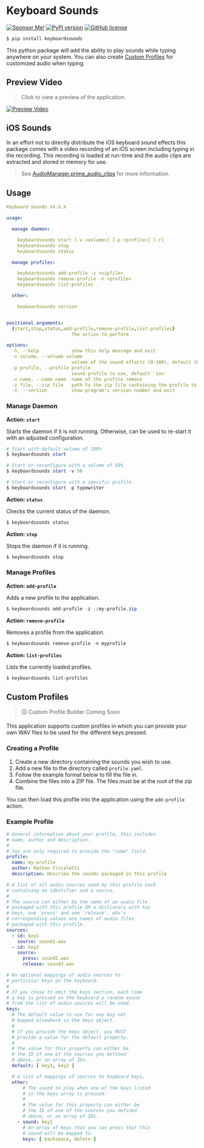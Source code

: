 # Keyboard Sounds

[![Sponsor Me!](https://img.shields.io/badge/%F0%9F%92%B8-Sponsor%20Me!-blue)](https://github.com/sponsors/nathan-fiscaletti)
[![PyPI version](https://badge.fury.io/py/keyboardsounds.svg)](https://badge.fury.io/py/keyboardsounds)
[![GitHub license](https://img.shields.io/github/license/nathan-fiscaletti/keyboardsounds.svg)](https://github.com/nathan-fiscaletti/keyboardsounds/blob/master/LICENSE)

```sh
$ pip install keyboardsounds
```

This python package will add the ability to play sounds while typing anywhere on your system. You can also create [Custom Profiles](#custom-profiles) for customized audio when typing.

## Preview Video

> Click to view a preview of the application.

[![Preview Video](https://github.com/nathan-fiscaletti/keyboardsounds/blob/master/video-preview.png?raw=true)](https://www.youtube.com/watch?v=sWAj8zEk7sQ)

## iOS Sounds

In an effort not to directly distribute the iOS keyboard sound effects this package comes with a video recording of an iOS screen including typing in the recording. This recording is loaded at run-time and the audio clips are extracted and stored in memory for use.

> See [AudioManager.prime_audio_clips](./keyboardsounds/audio_manager.py#L17) for more information.

## Usage

```yaml
Keyboard Sounds vX.X.X

usage:

  manage daemon:

    keyboardsounds start [-v <volume>] [-p <profile>] [-r]
    keyboardsounds stop
    keyboardsounds status

  manage profiles:

    keyboardsounds add-profile -z <zipfile>
    keyboardsounds remove-profile -n <profile>
    keyboardsounds list-profiles

  other:

    keyboardsounds version


positional arguments:
  {start,stop,status,add-profile,remove-profile,list-profiles}
                        The action to perform

options:
  -h, --help            show this help message and exit
  -v volume, --volume volume
                        volume of the sound effects (0-100), default 100
  -p profile, --profile profile
                        sound profile to use, default 'ios'
  -n name, --name name  name of the profile remove
  -z file, --zip file   path to the zip file containing the profile to add
  -V, --version         show program's version number and exit
```

### Manage Daemon

**Action: `start`**

Starts the daemon if it is not running. Otherwise, can be used to re-start it with an adjusted configuration.

```powershell
# Start with default volume of 100%
$ keyboardsounds start
```

```powershell
# Start or reconfigure with a volume of 50%
$ keyboardsounds start -v 50
```

```powershell
# Start or reconfigure with a specific profile
$ keyboardsounds start -p typewriter
```

**Action: `status`**

Checks the current status of the daemon.

```powershell
$ keyboardsounds status
```

**Action: `stop`**

Stops the daemon if it is running.

```powershell
$ keyboardsounds stop
```

### Manage Profiles

**Action: `add-profile`**

Adds a new profile to the application.

```powershell
$ keyboardsounds add-profile -z ./my-profile.zip
```

**Action: `remove-profile`**

Removes a profile from the application.

```powershell
$ keyboardsounds remove-profile -n myprofile
```

**Action: `list-profiles`**

Lists the currently loaded profiles.

```powershell
$ keyboardsounds list-profiles
```

## Custom Profiles

> 🛈 Custom Profile Builder Coming Soon

This application supports custom profiles in which you can provide your own WAV files to be used for the different keys pressed.

### Creating a Profile

1. Create a new directory containing the sounds you wish to use.
2. Add a new file to the directory called `profile.yaml`.
3. Follow the example format below to fill the file in.
4. Combine the files into a ZIP file. The files must be at the root of the zip file.

You can then load this profile into the application using the `add-profile` action.

### Example Profile

```yaml
# General information about your profile, this includes
# name, author and description.
#
# You are only required to provide the "name" field.
profile:
  name: my-profile
  author: Nathan Fiscaletti
  description: Describe the sounds packaged in this profile

# A list of all audio sources used by this profile each
# containing an identifier and a source.
#
# The source can either be the name of an audio file
# packaged with this profile OR a dictionary with two
# keys, one 'press' and one 'release', who's
# corresponding values are names of audio files
# packaged with this profile.
sources:
  - id: key1
    source: sound1.wav
  - id: key2
    source:
      press: sound2.wav
      release: sound3.wav

# An optional mappings of audio sources to
# particular keys on the keyboard.
#
# If you chose to omit the keys section, each time
# a key is pressed on the keyboard a random sound
# from the list of audio sources will be used.
keys:
  # The default value to use for any key not
  # mapped elsewhere in the keys object.
  #
  # If you provide the keys object, you MUST
  # provide a value for the default property.
  #
  # The value for this property can either be
  # the ID of one of the sources you defined
  # above, or an array of IDs.
  default: [ key1, key2 ]

  # A list of mappings of sources to keyboard keys.
  other:
      # The sound to play when one of the keys listed
      # in the keys array is pressed.
      #
      # The value for this property can either be
      # the ID of one of the sources you defined
      # above, or an array of IDs.
    - sound: key1
      # An array of keys that you can press that this
      # sound will be mapped to.
      keys: [ backspace, delete ]

```